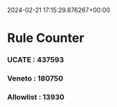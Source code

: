 2024-02-21 17:15:29.876267+00:00
# Rule Counter 
 ### UCATE : 437593

 ### Veneto : 180750

 ### Allowlist : 13930